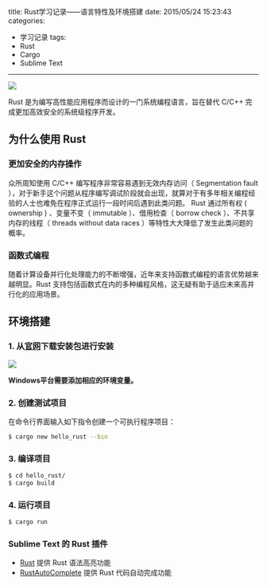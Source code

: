 title: Rust学习记录——语言特性及环境搭建
date: 2015/05/24 15:23:43
categories:
- 学习记录
tags:
- Rust
- Cargo
- Sublime Text

---
![](http://www.rust-lang.org/logos/rust-logo-blk.svg)

Rust 是为编写高性能应用程序而设计的一门系统编程语言，旨在替代 C/C++ 完成更加高效安全的系统级程序开发。
<!-- more -->

## 为什么使用 Rust
### 更加安全的内存操作
众所周知使用 C/C++ 编写程序非常容易遇到无效内存访问（ Segmentation fault ），对于新手这个问题从程序编写调试阶段就会出现，就算对于有多年相关编程经验的人士也难免在程序正式运行一段时间后遇到此类问题。 Rust 通过所有权 ( ownership ) 、变量不变（ immutable ）、借用检查（ borrow check ）、不共享内存的线程（ threads without data races ）等特性大大降低了发生此类问题的概率。

### 函数式编程
随着计算设备并行化处理能力的不断增强，近年来支持函数式编程的语言优势越来越明显。Rust 支持包括函数式在内的多种编程风格，这无疑有助于适应未来高并行化的应用场景。

## 环境搭建
### 1. 从[官网](http://www.rust-lang.org)下载安装包进行安装
![](http://covertness.qiniudn.com/rust_yuyantexingjihuanjindajian_1.png)

**Windows平台需要添加相应的环境变量。**

### 2. 创建测试项目
在命令行界面输入如下指令创建一个可执行程序项目：
```bash
$ cargo new hello_rust --bin
```

### 3. 编译项目
```bash
$ cd hello_rust/
$ cargo build
```

### 4. 运行项目
```bash
$ cargo run
```

### Sublime Text 的 Rust 插件
- [Rust](https://packagecontrol.io/packages/Rust) 提供 Rust 语法高亮功能
- [Rust​Auto​Complete](https://packagecontrol.io/packages/RustAutoComplete) 提供 Rust 代码自动完成功能